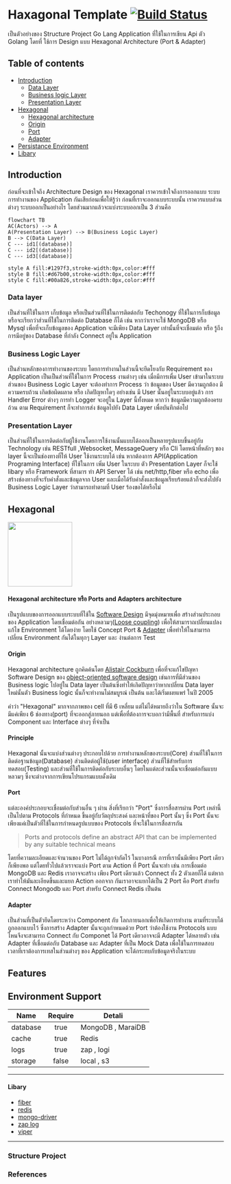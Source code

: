 # **Haxagonal Template** [![Build Status](https://travis-ci.org/joemccann/dillinger.svg?branch=master)](www.google.com)

เป็นตัวอย่างของ Structure Project Go Lang Application ที่ใช้ในการเขียน Api ตัว Golang โดยที่ ใช้การ Design แบบ Hexagonal Architecture (Port & Adapter)

## Table of contents

- [Introduction](#introduction)
  - [Data Layer](#data-layer)
  - [Business logic Layer](#business-logic-layer)
  - [Presentation Layer](#presentation-layer)
- [Hexagonal](#hexagonal)
  - [Hexagonal architecture](#hexagonal-architecture-หรือ-ports-and-adapters-architecture)
  - [Origin](#origin)
  - [Port](#port)
  - [Adapter](#adapter)
- [Persistance Environment](#environment-support)
- [Libary](#libary)

## **Introduction**

ก่อนที่จะเข้าใจถึง Architecture Design ของ Hexagonal เราควรเข้าใจถึงการออกแบบ ระบบการทำงานของ Application กันเสียก่อนเพื่อให้รู้ว่า ก่อนที่เราจะออกแบบระบบนั้น เราควรแบบส่วนต่างๆ ระบบออกเป็นอย่างไร โดยส่วนมากแล้วจะแบ่งระบบออกเป็น 3 ส่วนคือ

```mermaid
flowchart TB
AC(Actors) --> A
A(Presentation Layer) --> B(Business Logic Layer)
B --> C(Data Layer)
C --- id1[(database)]
C --- id2[(database)]
C --- id3[(database)]

style A fill:#1297f3,stroke-width:0px,color:#fff
style B fill:#d67b00,stroke-width:0px,color:#fff
style C fill:#00a826,stroke-width:0px,color:#fff
```

<!-- <h3 style="color:#00a826">Data layer</h3> -->

### **Data layer**

เป็นส่วนที่ใช้ในการ เก็บข้อมูล หรือเป็นส่วนที่ใช้ในการติดต่อกับ Techonogy ที่ใช้ในการก็บข้อมูล หรือจะเรียกว่าส่วนที่ใช้ในการติดต่อ Database ก็ได้ เช่น หากว่าเราจะใช้ MongoDB หรือ Mysql เพื่อที่จะเก็บข้อมูลของ Application จะมีเพียง Data Layer เท่านั้นที่จะเชื่อมต่อ หรือ รู้ถึงการมีอยู่ของ Database ที่กำลัง Connect อยู่ใน Application

<!-- <h3 style="color:#d67b00;margin-top:30px">Business Logic Layer</h3> -->

### **Business Logic Layer**

เป็นส่วนหลักของการทำงานของระบบ โดยการทำงานในส่วนนี้จะยึดโยงกับ Requirement ของ Application เป็นเป็นส่วนที่ใช้ในการ Process งานต่างๆ เช่น เมื่อมีการเพื่ม User เข้ามาในระบบ ส่วนของ Business Logic Layer จะต้องทำการ Process ว่า ข้อมูลของ User มีความถูกต้อง มีความครบถ้วน เกิดข้อผิดผลาด หรือ เกิดปัญหาใดๆ อย่างเช่น มี User นั้นอยู่ในระบบอยู่แล้ว การ Handler Error ต่างๆ การทำ Logger จะอยู่ใน Layer นี้ทั้งหมด หากว่า ข้อมูลมีความถูกต้องครบถ้วน ตาม Requirement ก็จะทำการส่ง ข้อมูลไปยัง Data Layer เพื่อบันทึกต่อไป

<!-- <h3 style="color:#1297f3;margin-top:30px">Presentation Layer</h3> -->

### **Presentation Layer**

เป็นส่วนที่ใช้ในการติดต่อกับผู้ใช้งานโดยการใช้งานนั้นแบบได้ออกเป็นหลายรูปแบบขึ้นอยู่กับ Technology เช่น RESTfull ,Websocket, MessageQuery หรือ Cli โดยหน้าที่หลักๆ ของ layer นี้จะเป็นช่องทางที่ให้ User ใช้งานระบบได้ เช่น หากต้องการ API(Application Programing Interface) ที่ใช้ในการ เพิ่ม User ในระบบ ตัว Presentation Layer ก็จะใช้ libary หรือ Framework ที่สามาร ทำ API Server ได้ เช่น net/http,fiber หรือ echo เพื่อสร้างช่องทางที่จะรับคำสั่งและข้อมูลจาก User และเมื่อได้รับคำสั่งและข้อมูลเรียบร้อยแล้วก็จะส่งไปยัง Business Logic Layer ว่าสามารถทำตามที่ User ร้องขอได้หรือไม่

## **Hexagonal**

<img style="width:150px" src="https://upload.wikimedia.org/wikipedia/commons/thumb/7/75/Hexagonal_Architecture.svg/626px-Hexagonal_Architecture.svg.png"/>

#### **Hexagonal architecture** หรือ **Ports and Adapters architecture**

เป็นรูปแบบของการออกแบบระบบที่ใช้ใน [Software Design](https://en.wikipedia.org/wiki/Software_design) มีจุดมุ่งหมายเพื่อ สร้างส่วนประกอบของ Application โดยเชื่อมต่อกัน อย่างหลวมๆ([Loose coupling](https://en.wikipedia.org/wiki/Loose_coupling)) เพื่อให้สามาราถเปลี่ยนแปลงแก้ไข Environment ได้โดยง่าย โดยใช้ Concept Port & [Adapter](https://en.wikipedia.org/wiki/Adapter_pattern) เพื่อทำให้ในสามารถเปลี่ยน Environment กันได้ในทุกๆ Layer และ ง่านต่อการ Test

#### **Origin**

Hexagonal architecture ถูกคิดค้นโดย [Alistair Cockburn](https://en.wikipedia.org/wiki/Alistair_Cockburn) เพื่อที่จะแก้ไขปัญหา Software Design ของ [object-oriented software design](https://en.wikipedia.org/wiki/Object-oriented_analysis_and_design) เช่นการที่มีส่วนของ Business logic ไปอยู่ใน Data layer เป็นต้นซึ่งทำให้เกิดปัญหาว่าหากเปลี่ยน Data layer ใหม่นั้นตัว Business logic นั้นก็จะทำงานไม่สมบูรณ์ เป็นต้น และได้เริ่มเผยแพร่ ในปี 2005

คำว่า "Hexagonal" มากจากภาพของ cell ที่มี 6 เหลี่ยม แต่ไม่ได้หมายถึงว่าใน Software นั้นจะมีแค่เพียง 6  ช่องทาง(port) ที่จะออกสู่ภายนอก แต่เพื่อที่ต้องการจะบอกว่ามีพื้นที่ สำหรับการแบ่ง Component และ Interface ต่างๆ ที่จำเป็น

#### **Principle**

Hexagonal นั้นจะแบ่งส่วนต่างๆ ประกอบไปด้วย การทำงานหลักของระบบ(Core) ส่วนที่ใช้ในการติดต่อฐานข้อมูล(Database)  ส่วนติดต่อผู้ใช้(user interface) ส่วนที่ใช้สำหรับการทดสอบ(Testing) และส่วนที่ใช้ในการติดต่อกับระบบอื่นๆ โดยในแต่ละส่วนนั้นจะเชื่อมต่อกันแบบหลวมๆ ซื่งจะต่างจากการเขียนโปรแกรมแบบดั้งเดิม

#### **Port**

แต่ละองค์ประกอบจะเชื่อมต่อกับส่วนอื่น ๆ ผ่าน สิ่งที่เรียกว่า "Port" ซึ่งการสื่อสารผ่าน Port เหล่านี้เป็นไปตาม Protocols ที่กำหนด ขึ้นอยู่กับวัตถุประสงค์ และหน้าที่ของ Port นั้นๆ ซึ่ง Port นั้นจะเพียงแค่เป็นตัวที่ใช้ในการกำหนดรูปแบบของ Protocols ที่จะใช้ในการสื่อสารกัน

> Ports and protocols define an abstract API that can be implemented by any suitable technical means

โดยที่ความละเอียดและจำนวนของ Port ไม่ได้ถูกจำกัดไว้ ในบางกรณี การที่เรานั้นมีเพียง Port เดียวก็เพียงพอ แต่โดยทั่วไปแล้วเราจะแบ่ง Port ตาม Action ที่ Port นั้นจะทำ เช่น การเชื่อมต่อ MongoDB และ Redis เราอาจจะสร้าง เพียง Port เดียวแล้ว Connect ทั้ง 2 ตัวเลยก็ได้ แต่หากเราทำให้มันละเอียดขึ้นและแยก Action ออกจาก กันเราอาจะแยกได้เป็น 2 Port คือ Port สำหรับ Connect Mongodb และ Port สำหรับ Connect Redis เป็นต้น



#### **Adapter**
เป็นส่วนที่เป็นตัวยึดโดยระหว่าง Component กับ โลกภายนอกเพื่อให้เกิดการทำงาน ตามที่ระบบได้ถูกออกแบบไว้ ซึ่งการสร้าง Adapter นั้นจะถูกกำหนดด้วย Port ว่าต้องใช้งาน Protocols แบบไหนจึงจะสามารถ Connect กับ Componet ได้ Port เดียวอาจจะมี Adapter ได้หลายตัว เช่น Adapter ที่เชื่อมต่อกับ Database และ Adapter ที่เป็น Mock Data เพื่อใช้ในการทดสอบ เวลาที่เราต้องการเทสในส่วนต่างๆ ของ Application จะได้กระทบกับข้อมูลจริงในระบบ

## **Features**

## **Environment Support**

| Name     | Require | Detali            |
| -------- | :-----: | ----------------- |
| database |  true   | MongoDB , MaraiDB |
| cache    |  true   | Redis             |
| logs     |  true   | zap , logi        |
| storage  |  false  | local , s3        |

---

#### Libary

- [fiber](github.com/gofiber/fiber/v2)
- [redis](github.com/go-redis/redis/v9)
- [mongo-driver](go.mongodb.org/mongo-driver)
- [zap log](go.uber.org/zap)
- [viper](github.com/spf13/viper)

---

### Structure Project

<!-- project
│
└─── core
│    └─── models
│    │    └─── pod.go
│    │    └─── adapter.go
│    │
│    └─── repositories
│    │    └─── pod.go
│    │    └─── adapter.go
│    │
│    └─── services
│         └─── pod.go
│         └─── adapter.go
│
└─── common
│    └─── cache
│    │    └─── pod.go
│    │    └─── adapter.go
│    │
│    └─── logs
│    │    └─── pod.go
│    │    └─── adapter.go
│    │
│    └─── storage
│         └─── pod.go
│         └─── adapter.go
│
└─── handler
│    └─── handler.go
│
└─── middlewares
│    └─── moddleware.go
│
└─── docs
│     └─── docs.go
│     └─── swagger.json
│     └─── swagger.yaml
│
└─── README.md
└─── main.go
└─── go.mod -->


### **References**
